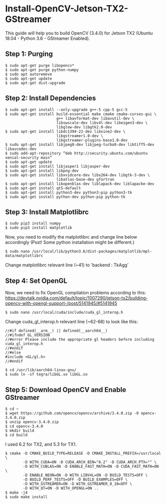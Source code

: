 # Install-OpenCV-Jetson-TX2-GStreamer
This guide will help you to build OpenCV (3.4.0) for Jetson TX2 (Ubuntu 18.04 - Python 3.6 - GStreamer Enabled).

## Step 1: Purging
```
$ sudo apt-get purge libopencv*
$ sudo apt-get purge python-numpy
$ sudo apt autoremove
$ sudo apt-get update
$ sudo apt-get dist-upgrade
```
## Step 2: Install Dependencies
```
$ sudo apt-get install --only-upgrade g++-5 cpp-5 gcc-5
$ sudo apt-get install build-essential make cmake cmake-curses-gui \
                       g++ libavformat-dev libavutil-dev \
                       libswscale-dev libv4l-dev libeigen3-dev \
                       libglew-dev libgtk2.0-dev
$ sudo apt-get install libdc1394-22-dev libxine2-dev \
                       libgstreamer1.0-dev \
                       libgstreamer-plugins-base1.0-dev
$ sudo apt-get install libjpeg8-dev libjpeg-turbo8-dev libtiff5-dev libavcodec-dev
$ sudo add-apt-repository “deb http://security.ubuntu.com/ubuntu xenial-security main”
$ sudo apt-get update
$ sudo apt-get install libjasper1 libjasper-dev
$ sudo apt-get install libpng-dev
$ sudo apt-get install libxvidcore-dev libx264-dev libgtk-3-dev \
                       libatlas-base-dev gfortran
$ sudo apt-get install libopenblas-dev liblapack-dev liblapacke-dev
$ sudo apt-get install qt5-default
$ sudo apt-get install python3-dev python3-pip python3-tk
$ sudo apt-get install python-dev python-pip python-tk
```
## Step 3: Install Matplotlibrc
```
$ sudo pip3 install numpy
$ sudo pip3 install matplotlib
```
Now, you need to modify the matplotlibrc and change line below accordingly (Psst! Some python installation might be different.)
```
$ sudo nano /usr/local/lib/python3.6/dist-packages/matplotlib/mpl-data/matplotlibrc
```
Change matplotlibrc relevant line (~41) to 'backend      : TkAgg'

## Step 4: Set OpenGL
Now, we need to fix OpenGL compilation problems according to this: https://devtalk.nvidia.com/default/topic/1007290/jetson-tx2/building-opencv-with-opengl-support-/post/5141945/#5141945
```
$ sudo nano /usr/local/cuda/include/cuda_gl_interop.h
```
Change cuda_gl_interop.h relevant line (~62-68) to look like this:
```
//#if defined(__arm__) || defined(__aarch64__)
//#ifndef GL_VERSION
//#error Please include the appropriate gl headers before including cuda_gl_interop.h
//#endif
//#else
#include <GL/gl.h>
//#endif
```
```
$ cd /usr/lib/aarch64-linux-gnu/
$ sudo ln -sf tegra/libGL.so libGL.so
````
## Step 5: Download OpenCV and Enable GStreamer
```
$ cd ~
$ wget https://github.com/opencv/opencv/archive/3.4.0.zip -O opencv-3.4.0.zip
$ unzip opencv-3.4.0.zip
$ cd opencv-3.4.0
$ mkdir build
$ cd build
```
I used 6.2 for TX2, and 5.3 for TX1.
```
$ cmake -D CMAKE_BUILD_TYPE=RELEASE -D CMAKE_INSTALL_PREFIX=/usr/local \
        -D WITH_CUDA=ON -D CUDA_ARCH_BIN="6.2" -D CUDA_ARCH_PTX="" \
        -D WITH_CUBLAS=ON -D ENABLE_FAST_MATH=ON -D CUDA_FAST_MATH=ON \
        -D ENABLE_NEON=ON -D WITH_LIBV4L=ON -D BUILD_TESTS=OFF \
        -D BUILD_PERF_TESTS=OFF -D BUILD_EXAMPLES=OFF \
        -D WITH_GSTREAMER=ON -D WITH_GSTREAMER_0_10=OFF \
        -D WITH_QT=ON -D WITH_OPENGL=ON ..
$ make -j4
$ sudo make install
```
